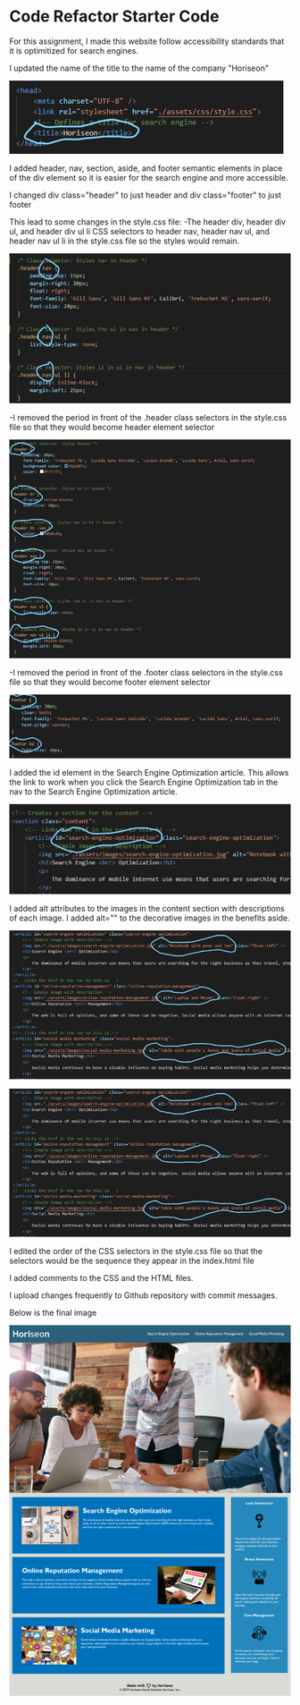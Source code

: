 # Code Refactor Starter Code
For this assignment, I made this website follow accessibility standards that it is optimitized for search engines.

I updated the name of the title to the name of the company "Horiseon"

![title-change](assets/images/title-change.jpg)

I added header, nav, section, aside, and footer semantic elements in place of the div element so it is easier for the search engine and more accessible.

I changed div class="header" to just header and div class="footer" to just footer

This lead to some changes in the style.css file:
-The header div, header div ul, and header div ul li CSS selectors to header nav, header nav ul, and header nav ul li in the style.css file so the styles would remain.

![changing-div-to-nav](assets/images/changing-div-to-nav.jpg)

-I removed the period in front of the .header class selectors in the style.css file so that they would become header element selector

![changing-div-class-header-to-header](assets/images/changing-div-class-header-to-header.jpg)

-I removed the period in front of the .footer class selectors in the style.css file so that they would become footer element selector

![changing-div-class-footer-to-footer](assets/images/changing-div-class-footer-to-footer.jpg)

I added the id element in the Search Engine Optimization article.  This allows the link to work when you click the Search Engine Optimization tab in the nav to the Search Engine Optimization article. 

![linking-href-to-id](assets/images/linking-href-to-id.jpg)

I added alt attributes to the images in the content section with descriptions of each image.  I added alt="" to the decorative images in the benefits aside.

![add-alt-to-image](assets/images/add-alt-to-image.jpg)

![adding-alt-blank-to-img](assets/images/add-alt-to-image.jpg)

I edited the order of the CSS selectors in the style.css file so that the selectors would be the sequence they appear in the index.html file

I added comments to the CSS and the HTML files.

I upload changes frequently to Github repository with commit messages.

Below is the final image

![Final-website](assets/images/Final-website.png)
